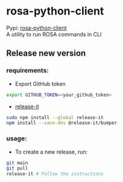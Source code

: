 # rosa-python-client
Pypi: [rosa-python-client](https://pypi.org/project/rosa-python-client/)  
A utility to run ROSA commands in CLI

## Release new version
### requirements:
* Export GitHub token

```bash
export GITHUB_TOKEN=<your_github_token>
```
* [release-it](https://github.com/release-it/release-it)

```bash
sudo npm install --global release-it
npm install --save-dev @release-it/bumper
```
### usage:
* To create a new release, run:

```bash
git main
git pull
release-it # Follow the instructions
```
